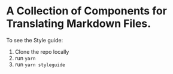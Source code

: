# A Collection of Components for Translating Markdown Files.

To see the Style guide:
1. Clone the repo locally
1. run `yarn`
1. run `yarn styleguide`
